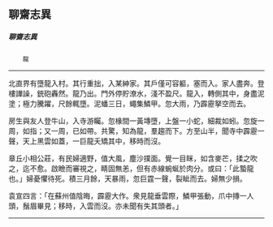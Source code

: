 

## 聊齋志異

##### 聊齋志異
　　`龍`

* * *

北直界有墮龍入村。其行重拙，入某紳家。其戶僅可容軀，塞而入。家人盡奔。登樓譁譟，銃砲轟然。龍乃出。門外停貯潦水，淺不盈尺。龍入，轉側其中，身盡泥塗；極力騰躍，尺餘輒墮。泥蟠三日，蠅集鱗甲。忽大雨，乃霹靂拏空而去。

房生與友人登牛山，入寺游矚。忽椽間一黃塼墮，上盤一小蛇，細裁如蚓。忽旋一周，如指；又一周，已如帶。共驚，知為龍，羣趨而下。方至山半，聞寺中霹靂一聲，天上黑雲如蓋，一巨龍夭矯其中，移時而沒。

章丘小相公莊，有民婦適野，值大風，塵沙撲面。覺一目眯，如含麥芒，揉之吹之，迄不愈。啟瞼而審視之，睛固無恙，但有赤線蜿蜒於肉分。或曰：「此蟄龍也。」婦憂懼待死。積三月餘，天暴雨，忽巨霆一聲，裂眦而去。婦無少損。

袁宣四言：「在蘇州值陰晦，霹靂大作。衆見龍垂雲際，鱗甲張動，爪中摶一人頭，鬚眉畢見；移時，入雲而沒。亦未聞有失其頭者。」

* * *

